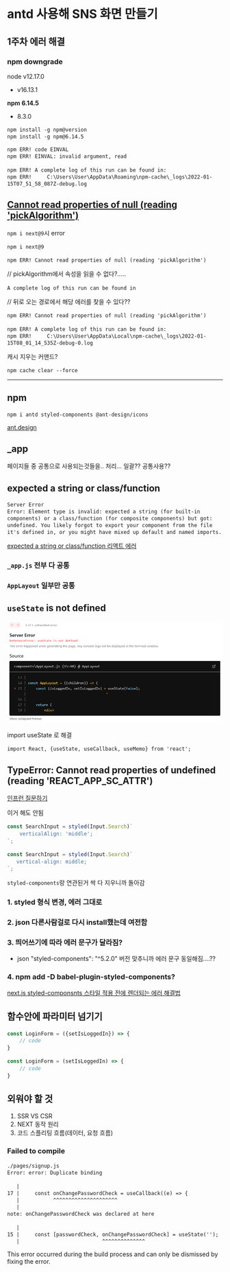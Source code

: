 # antd 사용해 SNS 화면 만들기

## 1주차 에러 해결

### npm downgrade

node v12.17.0
- v16.13.1

**npm 6.14.5**
- 8.3.0
```
npm install -g npm@version
npm install -g npm@6.14.5
```

```
npm ERR! code EINVAL
npm ERR! EINVAL: invalid argument, read

npm ERR! A complete log of this run can be found in:
npm ERR!     C:\Users\User\AppData\Roaming\npm-cache\_logs\2022-01-15T07_51_58_087Z-debug.log
```

## [Cannot read properties of null (reading 'pickAlgorithm')](https://stackoverflow.com/questions/69567381/getting-cannot-read-property-pickalgorithm-of-null-error-in-react-native)

`npm i next@9`시 error
```
npm i next@9
```

`npm ERR! Cannot read properties of null (reading 'pickAlgorithm')`

// pickAlgorithm에서 속성을 읽을 수 없다?.....

`A complete log of this run can be found in`

// 뒤로 오는 경로에서 해당 에러를 찾을 수 있다??

```
npm ERR! Cannot read properties of null (reading 'pickAlgorithm')

npm ERR! A complete log of this run can be found in:
npm ERR!     C:\Users\User\AppData\Local\npm-cache\_logs\2022-01-15T08_01_14_535Z-debug-0.log
```

캐시 지우는 커맨드?
```
npm cache clear --force
```

--- 

## npm 

```
npm i antd styled-components @ant-design/icons
```

[ant.design](https://ant.design/)

## _app 

페이지들 중 공통으로 사용되는것들을.. 처리... 일괄?? 공통사용??

## expected a string or class/function

```
Server Error
Error: Element type is invalid: expected a string (for built-in components) or a class/function (for composite components) but got: undefined. You likely forgot to export your component from the file it's defined in, or you might have mixed up default and named imports.
```

[expected a string or class/function 리액트 에러](https://velog.io/@sunysty/%EB%A6%AC%EC%95%A1%ED%8A%B8-%EC%97%90%EB%9F%AC)

### `_app.js` 전부 다 공통

### `AppLayout` 일부만 공통

## `useState` is not defined
![Server Error](../img/220117.png)  

import useState 로 해결

```
import React, {useState, useCallback, useMemo} from 'react';
```

## TypeError: Cannot read properties of undefined (reading 'REACT_APP_SC_ATTR')

[인프런 질문하기](https://www.inflearn.com/questions/406378?re_comment_id=162512)


이거 해도 안됨

```js
const SearchInput = styled(Input.Search)`
    verticalAlign: 'middle';
`;
```
```js
const SearchInput = styled(Input.Search)`
   vertical-align: middle;
`;
```

`styled-components`랑 연관된거 싹 다 지우니까 돌아감


### 1. styled 형식 변경, 에러 그대로

### 2. json 다른사람걸로 다시 install했는데 여전함

### 3. 띄어쓰기에 따라 에러 문구가 달라짐?
- json "styled-components": "^5.2.0" 버전 맞추니까 에러 문구 동일해짐....??

### 4. npm add -D babel-plugin-styled-components?

[next.js styled-componsnts 스타일 적용 전에 렌더되는 에러 해결법](https://kyounghwan01.github.io/blog/React/next/styled-components-render-error/)


## 함수안에 파라미터 넘기기

```js
const LoginForm = ({setIsLoggedIn}) => {
    // code
}
```

```js
const LoginForm = (setIsLoggedIn) => {
    // code
}
```

## 외워야 할 것

1. SSR VS CSR
2. NEXT 동작 원리
3. 코드 스플리팅 흐름(데이터, 요청 흐름)

### Failed to compile

```
./pages/signup.js
Error: error: Duplicate binding
  
   |
17 |     const onChangePasswordCheck = useCallback((e) => {
   |           ^^^^^^^^^^^^^^^^^^^^^
   |
note: onChangePasswordCheck was declared at here
  
   |
15 |     const [passwordCheck, onChangePasswordCheck] = useState('');
   |                           ^^^^^^^^^^^^^^
```
This error occurred during the build process and can only be dismissed by fixing the error.